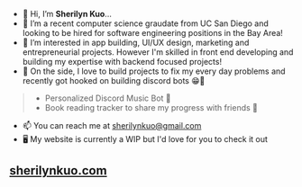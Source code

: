 - 👋 Hi, I’m **Sherilyn Kuo**...
- 🌱 I’m a recent computer science graudate from UC San Diego and looking to be hired for software engineering positions in the Bay Area!
- 👀 I’m interested in app building, UI/UX design, marketing and entrepreneurial projects. However I'm skilled in front end developing and building my expertise with backend focused projects!
- 🔧 On the side, I love to build projects to fix my every day problems and recently got hooked on building discord bots 😁🤖
> - Personalized Discord Music Bot 🎵
> - Book reading tracker to share my progress with friends 📖

- 📫 You can reach me at [sherilynkuo@gmail.com](url)
- 🖥️ My website is currently a WIP but I'd love for you to check it out
## [sherilynkuo.com](url)


